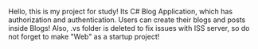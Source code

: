 Hello, this is my project for study! Its C# Blog Application, which has authorization and authentication. Users can create their blogs and posts inside Blogs! 
Also, .vs folder is deleted to fix issues with ISS server, so do not forget to make "Web" as a startup project!
